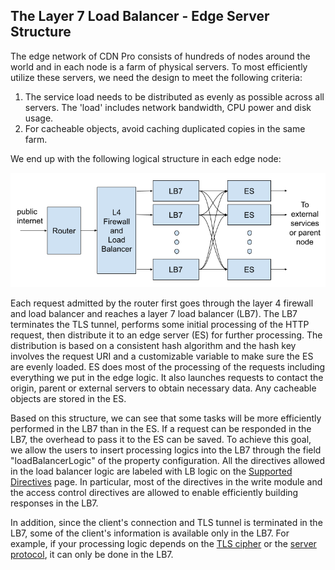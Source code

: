 ## The Layer 7 Load Balancer - Edge Server Structure

The edge network of CDN Pro consists of hundreds of nodes around the world and in each
node is a farm of physical servers. To most efficiently utilize these servers, we need the design to meet the following criteria:
1. The service load needs to be distributed as evenly as possible across all servers. The 
'load' includes network bandwidth, CPU power and disk usage.
2. For cacheable objects, avoid caching duplicated copies in the same farm.

We end up with the following logical structure in each edge node:
<p align=center><img src="lb7-es-structure.png" alt="Node Logical Structure" width="600"></p>
Each request admitted by the router first goes through the layer 4 firewall and load balancer and reaches
a layer 7 load balancer (LB7). The LB7 terminates the TLS tunnel, performs some initial processing of the
HTTP request, then distribute it to an edge server (ES) for further processing. The distribution is
based on a consistent hash algorithm and the hash key involves the request URI and a customizable
variable to make sure the ES are evenly loaded. ES does most of the processing of the requests including
everything we put in the edge logic. It also launches requests to contact the origin, parent or 
external servers to obtain necessary data. Any cacheable objects are stored in the ES.

Based on this structure, we can see that some tasks will be more efficiently performed in
the LB7 than in the ES. If a request can be responded in
the LB7, the overhead to pass it to the ES can be saved. To achieve this goal, we allow the
users to insert processing logics into the LB7 through the field "loadBalancerLogic" of
the property configuration. All the directives allowed in the load balancer logic are labeled
with <span class="badge">LB logic</span> on the [Supported Directives](supported-directives) page.
In particular, most of the directives in the write module and the access control directives
are allowed to enable efficiently building responses in the LB7.

In addition, since the client's connection and TLS tunnel is terminated in the LB7, some of the
client's information is available only in the LB7. For example, if your processing logic depends on 
the [TLS cipher](built-in-variables#ssl_cipher) or the [server protocol](built-in-variables#server_protocol), 
it can only be done in the LB7.
